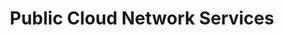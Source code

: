 ---
title: Public Cloud Network Services
slug: publiccloud/network-services
excerpt: Scopri la nostra documentazione sulle soluzioni di rete per il Public Cloud OVHcloud
sections: Concetti, Per iniziare, Additional IP, Configurazione, Risorse tecniche, Tutorial
order: 02
---